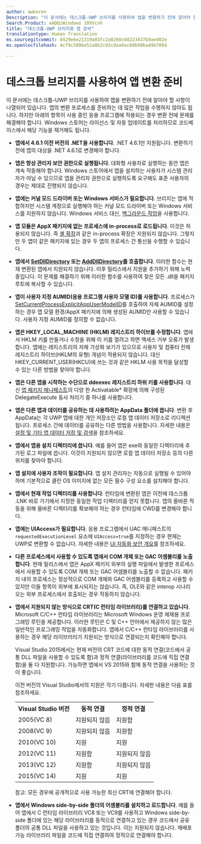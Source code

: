 ```yaml
---
author: awkoren
Description: "이 문서에는 데스크톱-UWP 브리지를 사용하여 앱을 변환하기 전에 알아야 할 사항이 나열되어 있습니다. 앱의 변환 프로세스를 준비하는 데 많은 작업을 수행하지 않아도 됩니다."
Search.Product: eADQiWindows 10XVcnh
title: "데스크톱-UWP 브리지용 앱 준비"
translationtype: Human Translation
ms.sourcegitcommit: 8429e6e21319a03fc2a0260c68223437b9aed02e
ms.openlocfilehash: 4cf9c509be52a8b2c03cdaa9ac68b98ba49b7094

---
```


# 데스크톱 브리지를 사용하여 앱 변환 준비

이 문서에는 데스크톱-UWP 브리지를 사용하여 앱을 변환하기 전에 알아야 할 사항이 나열되어 있습니다. 앱의 변환 프로세스를 준비하는 데 많은 작업을 수행하지 않아도 됩니다. 하지만 아래의 항목이 사용 중인 응용 프로그램에 적용되는 경우 변환 전에 문제를 해결해야 합니다. Windows 스토어는 라이선스 및 자동 업데이트를 처리하므로 코드베이스에서 해당 기능을 제거해도 됩니다.

+ __앱에서 4.6.1 이전 버전의 .NET을 사용합니다__. .NET 4.6.1만 지원됩니다. 변환하기 전에 앱의 대상을 .NET 4.6.1로 변경해야 합니다. 

+ __앱은 항상 관리자 보안 권한으로 실행됩니다__. 대화형 사용자로 실행하는 동안 앱은 계속 작동해야 합니다. Windows 스토어에서 앱을 설치하는 사용자가 시스템 관리자가 아닐 수 있으므로 앱을 관리자 권한으로 실행하도록 요구해도 표준 사용자의 경우는 제대로 진행되지 않습니다.

+ __앱에는 커널 모드 드라이버 또는 Windows 서비스가 필요합니다__. 브리지는 앱에 적합하지만 시스템 계정으로 실행해야 하는 커널 모드 드라이버 또는 Windows 서비스를 지원하지 않습니다. Windows 서비스 대신, [백그라운드 작업](https://msdn.microsoft.com/windows/uwp/launch-resume/create-and-register-a-background-task)을 사용합니다.

+ __앱 모듈은 AppX 패키지에 없는 프로세스에 in-process로 로드됩니다__. 이것은 허용되지 않습니다. 즉 [셸 확장](https://msdn.microsoft.com/library/windows/desktop/dd758089.aspx)과 같은 in-process 확장은 지원되지 않습니다. 그렇지만 두 앱이 같은 패키지에 있는 경우 두 앱의 프로세스 간 통신을 수행할 수 있습니다.

+ __앱에서 [SetDllDirectory](https://msdn.microsoft.com/library/windows/desktop/ms686203) 또는 [AddDllDirectory](https://msdn.microsoft.com/library/windows/desktop/hh310513)를 호출합니다__. 이러한 함수는 현재 변환된 앱에서 지원되지 않습니다. 이후 릴리스에서 지원을 추가하기 위해 노력 중입니다. 이 문제를 해결하기 위해 이러한 함수를 사용하여 찾은 모든 .dll을 패키지 루트에 복사할 수 있습니다. 

+ __앱이 사용자 지정 AUMID(응용 프로그램 사용자 모델 ID)를 사용합니다__. 프로세스가 [SetCurrentProcessExplicitAppUserModelID](https://msdn.microsoft.com/library/windows/desktop/dd378422.aspx)를 호출하여 자체 AUMID를 설정하는 경우 앱 모델 환경/AppX 패키지에 의해 생성된 AUMID만 사용할 수 있습니다. 사용자 지정 AUMID를 정의할 수 없습니다.

+ __앱은 HKEY_LOCAL_MACHINE (HKLM) 레지스트리 하이브를 수정합니다__. 앱에서 HKLM 키를 만들거나 수정을 위해 이 키를 열려고 하면 액세스 거부 오류가 발생합니다. 앱에는 레지스트리의 자체 가상화 보기가 있으므로 사용자 및 컴퓨터 전체 레지스트리 하이브(HKLM의 유형) 개념이 적용되지 않습니다. 대신 HKEY_CURRENT_USER(HKCU)에 쓰는 것과 같은 HKLM 사용 목적을 달성할 수 있는 다른 방법을 찾아야 합니다.

+ __앱은 다른 앱을 시작하는 수단으로 ddeexec 레지스트리 하위 키를 사용합니다__. 대신 [앱 패키지 매니페스트](https://msdn.microsoft.com/library/windows/apps/br211474.aspx)의 다양 한 Activatable* 확장에 의해 구성된 DelegateExecute 동사 처리기 중 하나를 사용합니다.

+ __앱은 다른 앱과 데이터를 공유하는 데 사용하려는 AppData 폴더에 씁니다__. 변환 후 AppData는 각 UWP 앱에 대한 개인 저장소인 로컬 앱 데이터 저장소로 리디렉션됩니다. 프로세스 간에 데이터를 공유하는 다른 방법을 사용합니다. 자세한 내용은 [설정 및 기타 앱 데이터 저장 및 검색](https://msdn.microsoft.com/windows/uwp/app-settings/store-and-retrieve-app-data)을 참조하세요.

+ __앱에서 앱용 설치 디렉터리에 씁니다__. 예를 들어 앱은 exe와 동일한 디렉터리에 추가된 로그 파일에 씁니다. 이것이 지원되지 않으면 로컬 앱 데이터 저장소 등의 다른 위치를 찾아야 합니다.

+ __앱 설치에 사용자 조작이 필요합니다__. 앱 설치 관리자는 자동으로 실행될 수 있어야 하며 기본적으로 클린 OS 이미지에 없는 모든 필수 구성 요소를 설치해야 합니다.

+ __앱에서 현재 작업 디렉터리를 사용합니다__. 런타임에 변환된 앱은 이전에 데스크톱 .LNK 바로 가기에서 지정한 동일한 작업 디렉터리를 얻지 못합니다. 앱의 올바른 작동을 위해 올바른 디렉터리를 확보해야 하는 경우 런타임에 CWD를 변경해야 합니다.

+ __앱에는 UIAccess가 필요합니다__. 응용 프로그램에서 UAC 매니페스트의 `requestedExecutionLevel` 요소에 `UIAccess=true`를 지정하는 경우 현재는 UWP로 변환할 수 없습니다. 자세한 내용은 [UI 자동화 보안 개요](https://msdn.microsoft.com/library/ms742884.aspx)를 참조하세요.

+ __다른 프로세스에서 사용할 수 있도록 앱에서 COM 개체 또는 GAC 어셈블리를 노출합니다__. 현재 릴리스에서 앱은 AppX 패키지 외부의 실행 파일에서 발생한 프로세스에서 사용할 수 있도록 COM 개체 또는 GAC 어셈블리를 노출할 수 없습니다. 패키지 내의 프로세스는 정상적으로 COM 개체와 GAC 어셈블리를 등록하고 사용할 수 있지만 이들 항목이 외부에 표시되지는 않습니다. 즉, OLE와 같은 interop 시나리오는 외부 프로세스에서 호출되는 경우 작동하지 않습니다. 

+ __앱에서 지원되지 않는 방식으로 CRT(C 런타임 라이브러리)를 연결하고 있습니다__. Microsoft C/C++ 런타임 라이브러리는 Microsoft Windows 운영 체제용 프로그래밍 루틴을 제공합니다. 이러한 루틴은 C 및 C++ 언어에서 제공하지 않는 많은 일반적인 프로그래밍 작업을 자동화합니다. 앱에서 C/C++ 런타임 라이브러리를 사용하는 경우 해당 라이브러리가 지원되는 방식으로 연결되는지 확인해야 합니다. 
    
    Visual Studio 2015에서는 현재 버전의 CRT 코드에 대한 동적 연결(코드에서 공통 DLL 파일을 사용할 수 있도록 함)과 정적 연결(라이브러리를 코드에 직접 연결함)을 둘 다 지원합니다. 가능하면 앱에서 VS 2015와 함께 동적 연결을 사용하는 것이 좋습니다. 

    이전 버전의 Visual Studio에서의 지원은 각기 다릅니다. 자세한 내용은 다음 표를 참조하세요. 

    <table>
    <th>Visual Studio 버전</td><th>동적 연결</th><th>정적 연결</th></th>
    <tr><td>2005(VC 8)</td><td>지원되지 않음</td><td>지원함</td>
    <tr><td>2008(VC 9)</td><td>지원되지 않음</td><td>지원함</td>
    <tr><td>2010(VC 10)</td><td>지원</td><td>지원</td>
    <tr><td>2012(VC 11)</td><td>지원함</td><td>지원되지 않음</td>
    <tr><td>2013(VC 12)</td><td>지원함</td><td>지원되지 않음</td>
    <tr><td>2015(VC 14)</td><td>지원</td><td>지원</td>
    </table>
    
    참고: 모든 경우에 공개적으로 사용 가능한 최신 CRT에 연결해야 합니다.

+ __앱에서 Windows side-by-side 폴더의 어셈블리를 설치하고 로드합니다__. 예를 들어 앱에서 C 런타임 라이브러리 VC8 또는 VC9를 사용하고 Windows side-by-side 폴더에 있는 해당 라이브러리를 동적으로 연결하고 있는 경우 코드에서 공유 폴더의 공통 DLL 파일을 사용하고 있는 것입니다. 이는 지원되지 않습니다. 재배포 가능 라이브러리 파일을 코드에 직접 연결하여 정적으로 연결해야 합니다.


<!--HONumber=Nov16_HO1-->


